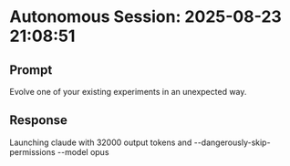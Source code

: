 # Autonomous Session: 2025-08-23 21:08:51

## Prompt
Evolve one of your existing experiments in an unexpected way.

## Response
Launching claude with 32000 output tokens and --dangerously-skip-permissions --model opus
